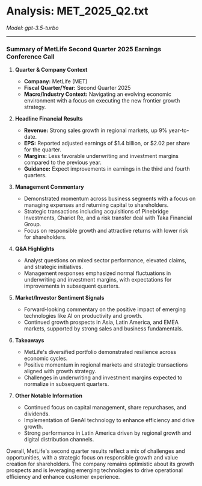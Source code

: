 # Analysis: MET_2025_Q2.txt

*Model: gpt-3.5-turbo*

---

### Summary of MetLife Second Quarter 2025 Earnings Conference Call

1. **Quarter & Company Context**
   - **Company:** MetLife (MET)
   - **Fiscal Quarter/Year:** Second Quarter 2025
   - **Macro/Industry Context:** Navigating an evolving economic environment with a focus on executing the new frontier growth strategy.

2. **Headline Financial Results**
   - **Revenue:** Strong sales growth in regional markets, up 9% year-to-date.
   - **EPS:** Reported adjusted earnings of $1.4 billion, or $2.02 per share for the quarter.
   - **Margins:** Less favorable underwriting and investment margins compared to the previous year.
   - **Guidance:** Expect improvements in earnings in the third and fourth quarters.

3. **Management Commentary**
   - Demonstrated momentum across business segments with a focus on managing expenses and returning capital to shareholders.
   - Strategic transactions including acquisitions of Pinebridge Investments, Chariot Re, and a risk transfer deal with Taka Financial Group.
   - Focus on responsible growth and attractive returns with lower risk for shareholders.

4. **Q&A Highlights**
   - Analyst questions on mixed sector performance, elevated claims, and strategic initiatives.
   - Management responses emphasized normal fluctuations in underwriting and investment margins, with expectations for improvements in subsequent quarters.

5. **Market/Investor Sentiment Signals**
   - Forward-looking commentary on the positive impact of emerging technologies like AI on productivity and growth.
   - Continued growth prospects in Asia, Latin America, and EMEA markets, supported by strong sales and business fundamentals.

6. **Takeaways**
   - MetLife's diversified portfolio demonstrated resilience across economic cycles.
   - Positive momentum in regional markets and strategic transactions aligned with growth strategy.
   - Challenges in underwriting and investment margins expected to normalize in subsequent quarters.

7. **Other Notable Information**
   - Continued focus on capital management, share repurchases, and dividends.
   - Implementation of GenAI technology to enhance efficiency and drive growth.
   - Strong performance in Latin America driven by regional growth and digital distribution channels.

Overall, MetLife's second quarter results reflect a mix of challenges and opportunities, with a strategic focus on responsible growth and value creation for shareholders. The company remains optimistic about its growth prospects and is leveraging emerging technologies to drive operational efficiency and enhance customer experience.